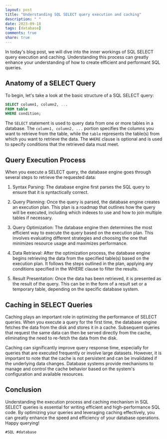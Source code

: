 ```yaml
---
layout: post
title: "Understanding SQL SELECT query execution and caching"
description: " "
date: 2023-09-18
tags: [database]
comments: true
share: true
---
```


In today's blog post, we will dive into the inner workings of SQL SELECT query execution and caching. Understanding this process can greatly enhance your understanding of how to create efficient and performant SQL queries.

## Anatomy of a SELECT Query

To begin, let's take a look at the basic structure of a SQL SELECT query:

```sql
SELECT column1, column2, ...
FROM table
WHERE condition;
```

The `SELECT` statement is used to query data from one or more tables in a database. The `column1, column2, ...` portion specifies the columns you want to retrieve from the table, while the `table` represents the table(s) from which you want to retrieve the data. The `WHERE` clause is optional and is used to specify conditions that the retrieved data must meet.

## Query Execution Process

When you execute a SELECT query, the database engine goes through several steps to retrieve the requested data:

1. Syntax Parsing: The database engine first parses the SQL query to ensure that it is syntactically correct.

2. Query Planning: Once the query is parsed, the database engine creates an execution plan. This plan is a roadmap that outlines how the query will be executed, including which indexes to use and how to join multiple tables if necessary.

3. Query Optimization: The database engine then determines the most efficient way to execute the query based on the execution plan. This involves evaluating different strategies and choosing the one that minimizes resource usage and maximizes performance.

4. Data Retrieval: After the optimization process, the database engine begins retrieving the data from the specified table(s) based on the execution plan. It follows the steps outlined in the plan, applying any conditions specified in the WHERE clause to filter the results.

5. Result Presentation: Once the data has been retrieved, it is presented as the result of the query. This can be in the form of a result set or a temporary table, depending on the specific database system.

## Caching in SELECT Queries

Caching plays an important role in optimizing the performance of SELECT queries. When you execute a query for the first time, the database engine fetches the data from the disk and stores it in a cache. Subsequent queries that request the same data can then be served directly from the cache, eliminating the need to re-fetch the data from the disk.

Caching can significantly improve query response time, especially for queries that are executed frequently or involve large datasets. However, it is important to note that the cache is not persistent and can be invalidated if the underlying data changes. Database systems provide mechanisms to manage and control the cache behavior based on the system's configuration and available resources.

## Conclusion

Understanding the execution process and caching mechanism in SQL SELECT queries is essential for writing efficient and high-performance SQL code. By optimizing your queries and leveraging caching effectively, you can greatly enhance the speed and efficiency of your database operations. Happy querying!

```
#SQL #database